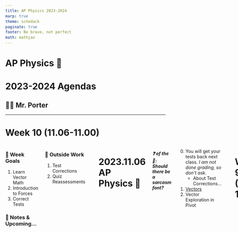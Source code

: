 ```yaml
---
title: AP Physics 2023-2024
marp: true
theme: schodack
paginate: true
footer: Be brave, not perfect
math: mathjax
---
```


# AP Physics 🔭 <!---fit--->

# **2023-2024** Agendas

## 👨‍🏫 Mr. Porter


---

<!--- _class: thanksgiving--->

# **Week 10** (11.06-11.00)

<div class= "columns">

<div>

### 🎯 Week Goals

1. Learn Vector Math
2. Introduction to Forces 
3. Correct Tests

### 🚨 Notes & Upcoming...



</div>


<div> 

### 🏡 Outside Work 

1. Test Corrections 
2. Quiz Reassessments


</div>

---

<!--- _class: thanksgiving --->


# 2023.11.06 **AP Physics** 🦃

##### **❓ of the 📅**: Should there be a sarcasm font?


0. You will get your tests back next class. *I am not done grading, so don't ask*.
    - About Test Corrections...
1. [Vectors](../../../Presentations/Forces/talks/Dynamics2023.html)
2. Vector Exploration in Pivot 


---

<!--- _class: halloween--->

# **Week 9** (10.30-11.03)

<div class= "columns">

<div>

### 🎯 Week Goals

1. Wrap up kinematics:
    - Linear
    - Rotational
2. Check our understanding of kinematics

### 🚨 Notes & Upcoming...

- Test Friday 11/3 on Kinematics 
    - **Mandatory** review will be posted on AP Classroom (some questions will be skipped)


</div>


<div> 

### 🏡 Homework 

1. AP Classroom Test Review (Posted in Canvas)


</div>

---

<!--- _class: thanksgiving--->

# 2023.11.01 **AP Physics** 🦃

##### **❓ of the 📅**: Should there be a sarcasm font?

1. Rolling Ball Ranking Task
2. Rocket Ship Paragraph
3. Test Preview
4. Texting and Driving

---


The following situations illustrate the position of two different balls at different times. The first ball (a through f) rolls with constant velocity across a horizontal surface, while the second ball (g through l) rolls with constant acceleration down an inclined ramp. Both objects are at position zero at time = 0, and both are at position = d at time = 6 s.


<div class = "columns">

<div>

![center](../images/Kinematics/screenshot002%20-%20Copy.png)

1. On the graph to the right plot the velocity vs. time for each ball. Indicate where they are at position $d$.

</div>

<div>

![center](../images/Kinematics/VTGraphRank.png)

</div>

</div>

---

The following situations illustrate the position of two different balls at different times. The first ball (a through f) rolls with constant velocity across a horizontal surface, while the second ball (g through l) rolls with constant acceleration down an inclined ramp. Both objects are at position zero at time = 0, and both are at position = d at time = 6 s.


<div class = "columns">

<div>

![center](../images/Kinematics/screenshot002%20-%20Copy.png)



</div>

<div>

2. Rank each situation (a through l...yes, all 12 together, not two separate lists) according to the position along the surface of the ball at the indicated time. Write your answer on a single line, using the > and = signs to show the relationships. NOTE: The pictures are not drawn to scale, so you cannot rely on them to show which ball is ahead.


</div>

</div>



---


### As a space shuttle burns up its fuel after take-off, it gets lighter and lighter and its acceleration larger and larger. Between the moment it takes off and the time at which it has consumed nearly all of its fuel, is the magnitude of the average velocity larger than, equal to, or smaller than half its final speed? 

### In a clear, paragraph-length response, explain why. [Hint: you can draw a diagram and refer to it in your paragraph. (Maybe a velocity-time graph would help you visualize this answer)]


---

## Tips for Paragraph Length Response:

#### ABCD: ***Answer***, Basic Physics, Cite information, Draw it together

**Answer the Question** (Claim)

* DO: State whether something increases, decreases, or stays the same.
  - If given two or more cases to choose from, state which case answers the question, or clearly state that both cases are the same.
* DON'T: Just say that something “changes”. We need to know how it changes. Talk about how it could be either case or both. You need to commit to an answer.

---

## Tips for Paragraph Length Response:

#### ABCD: Answer, ***Basic Physics***, Cite information, Draw it together

**Basic Physics** (Evidence)

* Your explanation needs to include at least one statement of basic physics. You'll know that this is a statement of basic physics because a statement of basic physics is true all the time, every day, and in all situations. Basic physics can be the name of a law of physics, like "Newton’s Third Law", or it can be a statement of the law itself, such as "when the horse pulls the cart, the cart pulls back on the horse with the same force."

---

## Tips for Paragraph Length Response:

#### ABCD: Answer, Basic Physics, ***Cite information***, Draw it together


**Cite Important Information** (Evidence)

* This is when you point out important aspects of this particular situation that are relevant to your explanation. The Cite Information sentence should start with the words “in this situation” or “in Case 1” or “for the small cart, ...” and proceed to say something about the particular problem you are presented with.

--- 

## Tips for Paragraph Length Response:

#### ABCD: Answer, Basic Physics, Cite information, ***Draw it together***

**Draw It All Together** (Reasoning)

* This is when you take your statements of basic physics and the important information that you cited from this situation and show how it logically leads to the correct answer. Depending on how well you do your B’s and C’s, your “Draw it Together” might only be a single sentence.

---

## More Tips for Paragraph Length Response:

* Do NOT use "it", "they", "them". Use good nouns (you know the words on your reference table)
* Use good verbs that talk about what the nouns are doing
  - (Objects will speed up, slow down, change direction, gain/lose/transfer energy, gain/lose/transfer momentum, exert or experience forces, etc.)
* You do not need to restate the question.
* Don't write more than you mean to
* Don't write just "force" - state the specific force
* Don't write "it moves"!!

---

### As a space shuttle burns up its fuel after take-off, it gets lighter and lighter and its acceleration larger and larger. Between the moment it takes off and the time at which it has consumed nearly all of its fuel, is the magnitude of the average velocity larger than, equal to, or smaller than half its final speed? 

### In a clear, paragraph-length response, explain why. [Hint: you can draw a diagram and refer to it in your paragraph. (Maybe a velocity-time graph would help you visualize this answer)]

---

---


# Calculated Estimation

### As a lab group, on your whiteboard...

How far do you travel ***if you were to hypothetically*** you text 'lol' while driving on Maple Hill Road and then react to an object in your path and slam on the brakes?

Assumptions:

- You have to **read** and **respond** to a text message
- You are driving at Maple Hill Road (speed limit 18 m/s)
- You can brake with an acceleration of 5 m/s/s

Use graphs, diagrams, and equations to explain your answer.



---


<!--- _class: halloween--->

## 2023.10.31  **AP Physics** Do Now 

Recall...

<div class="columns">

<div>

1. What is the ***slope*** of ____ represent:
    - Position vs. time graph?
    - Velocity vs. time graph?
2. What does the ***area*** of ___ represent:
    - Velocity vs. time graph?
    - Acceleration vs. time graph?
3. How do you find ***instantaneous velocity*** on a XT Graph?
4. How do you find ***final position*** from a VT Graph?


</div>



<div>

5. What does a ***concave up*** XT Graph mean? ***Concave down***?
6. When is $x_f$, $\Delta x$, and distance different? The same?
7. What does ***uniform motion*** mean?
8. How do the direction of ***velocity*** and ***acceleration*** compare when an object is ***slowing***? 
9. What is ***acceleration***?
10. How do you convert from ***rotational*** quantities to the equivalent ***linear*** quantities?

</div>

</div>

---

<!--- _class: halloween--->

## 2023.10.31  **AP Physics** Do Now 

In each case, a sphere is moving from left to right next to a tape marked in meters. A  strobe (flash) photograph is taken every second, and the location of the sphere is recorded. The total time intervals shown are not the same for all spheres.

<div class="columns">
 
<div>

1. Rank the magnitude of the ***displacement*** over the first 3 seconds.
2. Rank the magnitude of the ***average velocity*** over the first 2 seconds.
3. What is the ***acceleration*** of ball A?
4. What is the ***acceleration*** of ball B? (Assume starts from rest)
5. What is ball B's ***position at 10 seconds***? (assume uniform motion)


</div>

<div>

![center](../images/Kinematics/strobespheres.png)

</div>

</div>

---

<!--- _class: halloween--->

# 2023.10.31 **AP Physics** 👽

##### **❓ of the 📅**: Are you trick or treating tonight?

1. Do Nows 
1. Brain Dump 🧠
2. Free Response Practice 


### 🚨 Test Friday

- Test Preview tomorrow...Each group gets 2 copies of the test **without** the question, but everything else (diagrams, situation descriptions, etc)
 

--- 

# Brain Dump 🧠

## Make A Whiteboard Summary of Kinematics


Your board should...

- Be visible from across the room (no super tiny writing!)
- Utilize multiple colors for clarity
- Include diagrams and equations
- Summarize our constant velocity and constant acceleration models

_Try to do this from **memory** first and then refer to your notes and add to your whiteboard_

---



---

### 2023.10.30  **AP Physics** Do Now 

A weight is tied to a rope that is wrapped around a pulley. The pulley is initially rotating counterclockwise and is pulling the weight up. The tension in the rope creates a torque on the pulley that opposes this rotation. The weight slows down, stops momentarily, and then moves back downward. Assume uniform motion. 

<div class = "columns">

<div>

1. **Graph of the angular velocity $(\omega)$ versus time for the period from the initial instant shown until the weight comes back down to the same height.** Take the initial angular velocity as positive.
2. **Graph the angular acceleration $(\alpha)$ versus time for the same time period.**

</div>

<div>

![center](../images/rotmotion/pulleyandweight.png)

</div>

</div>

---

<!--- _class: halloween--->

# 2023.10.30 **AP Physics** 🕷️🕸️

##### **❓ of the 📅**:  What is the funniest/most unique thing you've gotten trick or treating?

1. Do Now 
2. Complete Card Sort 
3. Rotational Kinematics Practice
	1. [Using Angular Acceleration to Calculate Values](https://www.physicsclassroom.com/calcpad/launch/CPRK5)
	2. [Using the Big 4 to Solve Segmented Problems](https://www.physicsclassroom.com/calcpad/launch/CPRK6)
    3. [Using the Big 4 Eqns and Linear Relationships](https://www.physicsclassroom.com/calcpad/launch/CPRK8)

---


<!--- _class: halloween--->

# **Week 8** (10.24-10.27)

<div class= "columns">

<div>

### 🎯 Week Goals

1. Identify and determine angular values
2. Use kinematics for angular values
3. Translate between angular and linear equivalents

### 🚨 Notes & Upcoming...

- Test Friday 11/3 on Kinematics 
    - **Mandatory** review will be posted on AP Classroom (some questions will be skipped)


</div>


<div> 

### 🏡 Homework 

1. Quiz Thursday - Stacks of Graphs, Graph Calculations, Word Problems 
2. [Velocity Time Graph Challenges (if not finished)](https://www.physicsclassroom.com/calcpad/launch/CPK12)
3. Rotational Kinematics Practice
	1. [Using Angular Acceleration to Calculate Values](https://www.physicsclassroom.com/calcpad/launch/CPRK5)
	2. [Using the Big 4 to Solve Segmented Problems](https://www.physicsclassroom.com/calcpad/launch/CPRK7)





</div>

---

<!--- _class: halloween--->

### 2023.10.26  **AP Physics** Do Now 

![bg fit right](https://www.flippingphysics.com/uploads/2/1/1/0/21103672/0285-same-linear-distance_3.gif)

1. ***Describe the the motion of the bicycle wheel reflector*** (the white thing below the feet of the person in the wheel) ***in terms of angular position $(\theta)$, angular velocity $(\omega)$, and angular acceleration $(\alpha)$***
2. ***Sketch the angular graphs of motion for the reflector.***

Note: $\theta = 0$ radians is the due right (+x-axis) and counterclockwise 🔄 is the positive direction

---

<!--- _class: halloween--->

# 2023.10.26 **AP Physics** 🍫

##### **❓ of the 📅**: What is the best fry shape? 🍟

1. Do Now 
2. Quiz 
3. Rotational Kinematics Card Sort
    - **$\theta = 0$ radians is the due right (+x-axis) and counterclockwise 🔄 is the positive direction**
4. Practice with Angular And Linear Values (semi-independent work):
    - [Determining Angular and Linear Values 1](https://www.physicsclassroom.com/calcpad/launch/CPRK1)
    - [Determining Angular and Linear Values 2](https://www.physicsclassroom.com/calcpad/launch/CPRK2)

---

<!--- _class: halloween--->

# 2023.10.25 **AP Do Now** 

The graph shows the angular velocity as a function of time  for a point on a rotating disk. What is the magnitude of the angular acceleration of the disk?

![center w:400](https://assets.learnosity.com/organisations/537/VH979129.g01.png)

<!--- 1.5 rad/s--->

---

<!--- _class: halloween--->

# AP Do Now 

The figures below show hollow spheres (not drawn to scale) that are rolling at a constant rate without slipping. The spheres all have the same mass, but their radii as well as their linear and angular speeds vary.

![center w:700](../images/Kinematics/rollingballs.png)

**Rank the radius of the spheres from greatest to least**

Explain your reasoning.

<!--- B > C = D = F > A = E--->

---

<!--- _class: halloween--->

# 2023.10.25 **AP Physics** 🍫

##### **❓ of the 📅**: Hanging out by a campfire, bonfire, or fireplace?

1. Do Now
1. Finish Pivot
2. Reviewing the Pivot 
3. [Rotational Kinematics - Notes](../../../Presentations/APCAPM/talks/Rotational_Kinematics202324.html)
3. [Using the Big 4 to Solve Problems](https://www.physicsclassroom.com/calcpad/launch/CPRK7)

---


<!--- _class: halloween--->

## AP **Do Now**

An object revolves around a central axis of rotation. The motion of the object is described by the following equation.

$$\omega^2 = (10 \textrm{ rad/s})^2 - (4 \textrm{ rad/s}^2)\theta$$

Which two of the following graphs correctly shows the angular motion of the object? Select two answers.

<div class="columns">

<div>

A. ![w:200](https://assets.learnosity.com/organisations/537/VH978652.g01.png)

B. ![w:200](https://assets.learnosity.com/organisations/537/VH978652.g02.png)

</div>



<div>

C. ![w:200](https://assets.learnosity.com/organisations/537/VH978652.g03.png)

D. ![w:200](https://assets.learnosity.com/organisations/537/VH978652.g04.png)



</div>

</div>

<!--- B & C are correct --->

---

<!--- _class: halloween--->

# 2023.10.24 **AP Physics** 🎃

##### **❓ of the 📅**: If you were so wealthy you didn’t need to work, what would you do with your time?

1. Pivot - Intro to Rotating Objects & Measuring 
2. [Rotational Kinematics](../../../Presentations/APCAPM/talks/Rotational_Kinematics202324.html)
3. Determining Linear and Angular Values
    - [Practice 1](https://www.physicsclassroom.com/calcpad/launch/CPRK1)
    - [Practice 2](https://www.physicsclassroom.com/calcpad/launch/CPRK2)
    - [Using the Big 4 to Solve Problems](https://www.physicsclassroom.com/calcpad/launch/CPRK7)

---

<!--- _class: halloween--->

# **Week 7** (10.16-10.19)

<div class= "columns">

<div>

### 🎯 Week Goals

1. Translate between multiple representations for changing velocity motion. 
2. Interpret and make calculations from Velocity vs. Time Graphs
3. Use Kinematic Equations & the Cross Diagram to make predictions about uniform motion

</div>


<div> 

### 🏡 Homework 

1. [Velocity Time Graph Challenges](https://www.physicsclassroom.com/calcpad/launch/CPK12)
3. [Kinematic Equations 4](https://www.physicsclassroom.com/calcpad/launch/CPK16)

</div>



---

<!--- _class: halloween--->

## 2023.10.19 **AP Physics** 🎃 Do Now

![bg fit right:35%](../images/Kinematics/vorxgraph.png)

The graph shown is for an object in one-dimensional motion. The vertical axis is not determined, so it is not labeled.

1. If the vertical axis is position, does the object ever change
direction? If so, at what time or times does this change in direction occur?
Explain your reasoning.
2. If the vertical axis is velocity, does the object ever change direction?
If so, at what time or times does this change in direction occur?
Explain your reasoning.

---


#### 2023.10.19 **AP Physics** 🎃 Do Now

![bg fit right:45%](https://assets.learnosity.com/organisations/537/VH926165.g03.png)

At time $t=0$, a moving cart on a horizontal track is at position $0.5 \textrm{ m}$. Using a motion sensor, students generate a graph of the cart's velocity as a function of time, as show to the right. At $t=2.5 \textrm{ s}$, the cart's position is most nearly

1. $0.5 \textrm{ m}$
2. $1.25 \textrm{ m}$
3. $1.75 \textrm{ m}$
4. $2 \textrm{ m}$

<!---ANSWER IS C --->

---

<!--- _class: halloween--->

# 2023.10.19 **AP Physics** 🎃

##### **❓ of the 📅**: What is a dealbreaker for you on a first date?

1. Do Now 
2. Continued practice with Kinematic Equations
    - [Kinematic Equations 1](https://www.physicsclassroom.com/calcpad/launch/CPK13)
    - [Kinematic Equations 2](https://www.physicsclassroom.com/calcpad/launch/CPK14)
    - [Kinematic Equations 3](https://www.physicsclassroom.com/calcpad/launch/CPK15)
3. [Two stage motion & the cross diagram](../../../Presentations/APCAPM/talks/CAPM2023.html#55)
    - Whiteboard with lab groups, check on one person's computer:
        - [Kinematic Equations 5](https://www.physicsclassroom.com/calcpad/launch/CPK17)


---

<!--- _class: halloween--->

## 2023.10.18 **AP Physics** 👻 Do Now

![bg fit right:45%](../images/Kinematics/Bryonariel.png)

The position-time graph shown represents the motion of two children, Ariel and Byron, who are moving along a narrow, straight hallway.

1. Do either of the children ever change ***direction***?
2. Are the two children ever at the same ***position*** along the hallway?
3. Do the two children ever have the same ***speed***?
4. Do the two children ever have the same ***acceleration***?


---


<!--- _class: halloween--->

# 2023.10.18 **AP Physics** 👻

##### **❓ of the 📅**: What is your favorite road trip snack?

1. [The Kinematic Equations](../../../Presentations/APCAPM/talks/CAPM2023.html#47)
3. The Cross Diagram tool
3. Solving Word Problems with Equations
    - [Kinematic Equations 1](https://www.physicsclassroom.com/calcpad/launch/CPK13)
    - [Kinematic Equations 2](https://www.physicsclassroom.com/calcpad/launch/CPK14)
    - [Kinematic Equations 3](https://www.physicsclassroom.com/calcpad/launch/CPK15)

### 🚨 AP Exam Check Due 10/19 ***THURSDAY***❗ 
- $90, checks made to Schodack Central Schools

---

<!--- _class: halloween--->

# 2023.10.17 **AP Physics** 👻

##### **❓ of the 📅**: What are two pet peeves you have?

1. Problem-Solving with VT Graphs 
2. [The Kinematic Equations](../../../Presentations/APCAPM/talks/CAPM2023.html#47)
3. The Cross Diagram tool

### 🚨 AP Exam Check Due 10/19 ***FRIDAY***❗ 
- $90, checks made to Schodack Central Schools

---

# **Week 6** (10.10-10.13)

<div class= "columns">

<div>

### 🎯 Week Goals

1. Translate between multiple representations for changing velocity motion. 
2. Interpret and make calculations from Velocity vs. Time Graphs
3. Use Kinematic Equations & the Cross Diagam to make predictions about uniform motion

</div>


<div> 

### 🏡 Homework 

1. [Velocity Time Graphs 1](https://www.physicsclassroom.com/calcpad/launch/CPK10)
2. [Velocity Time Graphs 2](https://www.physicsclassroom.com/calcpad/launch/CPK11)
3. [Kinematic Equations 1](https://www.physicsclassroom.com/calcpad/launch/CPK13)
4. **Quiz Friday**: Stacks of Graphs, VT Graph Calculations, Word Problems(?)

</div>

---

# 2023.10.13 **AP Physics**

##### **❓ of the 📅**: Do you believe Friday the 13th is a bad luck day?

1. Quiz
2. [Problem-Solving with VT Graphs](../../../Presentations/APCAPM/talks/CAPM2023.html#32)
    - Arrange desks into a rectangle/square, 3 desks per side

### 🚨 AP Exam Check Due 10/19❗ 
- $90, checks made to Schodack Central Schools

---

# 2023.10.12 **AP Physics** Do Now

## Recall Practice...

1. What is the difference between **distance** and **displacement**?
2. What is **average speed** vs. **average velocity**?
3. What is the slope of a **position vs. time** graph represent?
4. What is the slope of a **velocity vs. time** graph represent?
5. What is *area under the curve* of a **velocity vs. time** graph represent?

---

# 2023.10.12 **AP Physics**

##### **❓ of the 📅**: What's your favorite family recipe?

1. Stacks of Graphs - Whiteboard and Review
2. [VT Graphs](../../../Presentations/APCAPM/talks/CAPM2023.html#32)
3. Solving word problems with VT Graphs 


---


<!--- _footer: . --->

### 2023.10.11 **AP PHYSICS** Do Now

![bg fit right:42%](../images/Kinematics/ninextgraphs.png)

1. For which of these cases, if any, is the position zero at the indicated point? 
2. For which of these cases, if any, is the position negative at the indicated point?
3. For which of these cases, if any, is the velocity zero at the indicated point?
4. For chich of these cases, if any, is the velocity negative at the indicated point?
5. For which of these cases, if any, is the acceleration zero at the indicated point?
6. For which of these cases, if any, is the acceleration negative at the indicated point?

---

# 2023.10.11 - **AP Physics**

##### **❓ of the 📅**: If one superhero was real, which one should it be? 🦸 🦸‍♀️

1. Do Now 
2. Week Goals 
3. Graphs Card Sort 2 & Stacks of Graphs Practice 
3. [Graphs Review & Summary](../../../Presentations/APCAPM/talks/CAPM2023.html#21)
4. VT Graphs 

---

# **Week 5** (10.02-10.06)

<div class= "columns">

<div>

### 🎯 Week Goals

1. Identify patterns in changing velocity motion. 
2. Define Changing Velocity
3. Translate between multiple representations for changing velocity motion. 
4. Interpret and make calculations from Velocity vs. Time Graphs

</div>


<div> 

### 🏡 Homework 

1. Finish Lab in Pivot
1. TBD - Need to see how long the lab takes

</div>

---

# 2023.10.06 - **AP Physics**

##### **❓ of the 📅**: What is the number one feature you would want in your dream house?


1. Finish Carts and Ramps
    1. Check with smart carts (check acceleration graphs)
    2. Whiteboard assigned motion
    3. Complete summary chart 
2. Card Sort #2 
3. [Notes](../../../Presentations/APCAPM/talks/CAPM2023.html#21) and Summaries of Constant Acceleration
4. Stacks of graphs practice (in handout)

---

# 2023.10.05 - **AP Physics**

##### **❓ of the 📅**: What household chore do you actually enjoy?

1. [Linearizing](../../../Presentations/APCAPM/talks/CAPM2023.html#15) and finding the position time relationship for constant acceleration
2. Lab Summary
3. Carts and Ramps
    1. Card Sort
    2. Smart Carts to check card sort

---


# 2023.10.04 - **AP Physics**

##### **❓ of the 📅**: What secrets do you think your pet would spill about you, if they could talk?

1. Finish Collecting/Graphing data from Fan Cart Lab
2. Whiteboard Results
3. Board Meeting
4. [Additional Analysis of Fan Cart Data](../../../Presentations/APCAPM/talks/CAPM2023.html)


---

# 2023.10.02 - **AP Physics**

##### **❓ of the 📅**: What celebrity would you like to meet for a cup of coffee?

0. New Lab Groups - Sort yourselves with the cards
1. [Changing Speed Lab](../../../Presentations/APCAPM/talks/CAPM2023.html)
    i. Lab Intro 
    ii. New Lab Tools - Choose One 
    iii. Collect Data and Whiteboard 
    iv. Board Meeting
2. Making VT Graphs
3. Linearizing

---

<!--- _footer: . --->

# Week 4 (09.26-09.29)

<div class= "columns">

<div>

### 🎯 Week Goals

1. Use and interpret multiple representations for motion: Graphical, mathematical, pictorial
2. Calculate *speed*, *velocity*, *average* *speed*, *average* *velocity*, and *instantaneous* *velocity* 
3. Create and interpret velocity vs. time graphs 
4. Use constant velocity equations ($x = \bar{v}t + x_0$ and $\bar{v}=\frac{\Delta x}{\Delta t}$) to solve problems

</div>


<div> 

### 🏡 Homework 

1. Quiz Friday
    - Graphs, average vs. instantaneous, using CV Equation
2. [Position-Time Graphs 2](https://www.physicsclassroom.com/calcpad/launch/CPK9)
3. Applying the CV Model (PDF)

</div>

---

### 2023.09.29 **AP Physics** Do Now

![bg fit right:40%](../images/Kinematics/xtdonow.png)

The position time graph below represents the motion of a car driven by a high schooler driving in a perfectly straight
driveway.

1. Draw a motion map for the driver. 
2. Provide a written description of the motion
3. Determine the driver's **displacement** over the 8 seconds. 
4. Determine the driver's **average velocity**
5. Determine the driver's **average speed**


---

# 2023.09.29 - **AP Physics**

##### **❓of the 📅**: You can have an unlimited supply of one thing for the rest of your life, what is it? Sushi? Scotch Tape? You can't pick money...

1. Do Now 
2. Quiz 
2. Working with VT Graphs - [Summary](../../../Presentations/APCVPM/talks/CVPM2023.html#43)
3. [Changing Speed Lab](../../../Presentations/APCAPM/talks/CAPM2023.html)

### 🚨 AP Exam Check Due 10/19❗ 
- $90, checks made to Schodack Central Schools

---

# 2023.09.28 - **AP Physics**

##### **❓of the 📅**: Would you rather be a dragon or own a dragon? 🐉

1. [Using CV Equation](../../../Presentations/APCVPM/talks/CVPM2023.html#38)
2. Working with VT Graphs 
3. [Changing Speed Lab](../../../Presentations/APCAPM/talks/CAPM2023.html)

### 🚨 AP Exam Check Due 10/19❗ 
- $90, checks made to Schodack Central Schools

---


# 2023.09.26 - **AP Physics**

##### **❓of the 📅**: *Would you rather travel 100 years forward or back in time*?

1. [Interpreting Position vs. time graphs](../../../Presentations/APCVPM/talks/CVPM2023.html#32)
2. Using CV Equation 
3. Working with Velocity vs. Time Graphs


---


# Week 3

<div class= "columns">

<div>

## 🎯 Week Goals

1. Define Motion Quantities: *speed*, *velocity*, *distance*, *displacement*, *position*, *average*, *instantaneous*
2. Use and interpret multiple representations for motion:
    - Graphical, mathematical, pictorial
3. Calculate *speed*, *velocity*, *average* *speed*, *average* *velocity*, and *instantaneous* *velocity*

</div>


<div> 

## 🏡 Homework 

1. Quiz Friday 
2. Physics Classroom Calc Pad Practice
    i. [Distance vs. Displacement](https://www.physicsclassroom.com/calcpad/launch/CPK1)
    ii. [Distance Speed Time: Red Car vs. Green Car](https://www.physicsclassroom.com/calcpad/launch/CPK5)
    iii. [Position-Time Graphs 2](https://www.physicsclassroom.com/calcpad/launch/CPK9)

</div>

---

# 2023.09.22 - **AP Physics**

##### **❓of the 📅**: What is the best thing that you have gifted?

1. Do Now - Finish Motion Sensor Lab (including velocity graphs)
3. Quiz 
4. [Interpreting Position vs. time graphs](../../../Presentations/APCVPM/talks/CVPM2023.html#32)
5. [Physics Classroom: Position-Time Graphs 2](https://www.physicsclassroom.com/calcpad/launch/CPK9) 


### 🚨 AP Exam Check Due 10/19❗ 
- $90, checks made to Schodack Central Schools

---

# 2023.09.20 - **AP Physics** Do Now

## In your notebook...

### 1. Describe a motion where **distance**, **displacement**, and **final position** are all ***the same***.
### 2. Describe a motion where **distance**, **displacement**, and **final position** are all ***different***.
### 3. Sketch a position vs. time graph for each of the examples. 

### When completed, Google "Graphical Analysis" and download the chrome extension (or version for your computer)

---

# 2023.09.20 - **AP Physics**

##### **❓of the 📅**: Which animal would be the scariest super-sized?

0. Do Now 
1. [Motion Maps](../../../Presentations/APCVPM/talks/CVPM2023.html#21)
2. Interpreting Position vs. Time Graphs 
3. Motion Sensor Activity

#### HW:

- Week Assignment - Skip XT Graphs, Car Comparison - you may need help
- Quiz Friday - Multiple Representations (i.e. given a xt graphs, motion maps, narrative descriptions)


---

# 2023.09.19 - **AP Physics**

##### **❓of the 📅**: Which of the five senses would you say is your strongest?

0. [Week Goals](#week-3)
2. Notes 
3. [CER & CV](../../../Presentations/APCVPM/talks/CVPM2023.html)
4. Pictorial Representations - Motion Maps 
5. Using CV Equation 


---

# 2023.09.18 - **AP Physics**

##### **❓of the 📅**:  Does your family have a “motto” – spoken or unspoken?

0. [Week Goals](#week-3)
1. Review Buggy Lab - What did you do? How did you do it? What did you find?
2. Buggy Lab Board Meeting 
3. [Motion Definitions](../../../Presentations/APCVPM/talks/CVPM2023.html) from the Buggy Lab 
4. CER & Does it move with CV?

#### HW: 
- Week 3 in Canvas -- will mostly likely need tomorrow's class to complete some of this

---

# Buggy Lab 

## **How did you do your lab? What did you find?**

### Questions to consider:

1. Does your buggy move "in a ***consistent*** manner"?
2. What does your slope represent?
    - What does a steeper slope mean?
    - What does a negative slope mean?
3. What does your vertical intercept represent?
4. Do your lines intersect? What does that tell you?
5. How could you use your results to predict the motion of your toy car? 

---

# 2023.09.14 **AP Physics** Agenda

##### **❓of the 📅**: If you had a pet parrot 🦜, what would you want it to say?

1. Finish Buggy Lab 
3. Whiteboard Results and Board Meeting 
4. [Motion Definitions](../../../Presentations/APCVPM/talks/CVPM2023.html) from the Buggy Lab 

---

# 2023.09.13 **AP Physics** Do Now

## Answer in your notebook, on your own, to the best of your memory...

1. What is the 8 by 10 rule?
2. How can you tell if a y-intercept has physical significance?
3. What is one way to limit experimental uncertainty when designing an experiment?


---

# 2023.09.13 **AP Physics** Agenda

##### **❓of the 📅**: Is cake better than ice cream?

1. Do Now 
2. Linear Modeling and writing Physics equations
3. Buggy Lab

---

# Linear Model



### Equation from Math Class:



$$ y = mx + b$$ 

or 

$$ y = 12x + 4$$ 

---

# The Physics Models...


* Math: $y = mx + b$


* Specific Model: $strength = (7.5\textrm{rocks/strand})strands - 12 \textrm{ rocks}$

* Generic Model: $marbles = (strength \textrm{ } ratio) strands - cup mass$ 

* Specific Model: $bounce = (0.4 \textrm{cm/cm})drop + 4 \textrm{ cm}$ 

* Generic Model: $b_h = r  d_h + d_{ball}$

---

# Buggy Lab 🚗 <!--fit--->

---

# Buggy Lab 🚗

Create a descriptive (both verbal and mathematical) model of the motion of toy cars.
    
-  How is **position** related to **time** for your toy car?
-  Remember to use starting positions on card situations
-  Take data for one car at a time
-  **Time** is your independent variable
-  Graph the motion of both cars on the SAME graph (you can add another data set to the vertical axis that goes with the


---

# 2023.09.12 **AP Physics** Agenda

##### **❓of the 📅**: What smells bring you back to a different time? 👃 🌲

<div class="columns">
<div>

## 📋 Agenda

1. Whiteboard Ball Bounce Results 
2. Ball Bounce Board Meeting 
3. Buggy Lab - Creating a model to describe & predict motion

</div>

<div>

## Week 🎯: 

🥅 Describe motion mathematically, graphically, and narratively.

🥅 Create mathematical models from data. 


</div>

</div>

---


# Linear Modeling


### Ball Bounce Lab

- What does the slope represent?
  - For every statement: "The &lt; **quantity on vertical axis** &gt; goes up &lt; **slope value with vertical units** &gt; for every 1 &lt; **horizontal unit** &gt; of &lt; **quantity on horizontal axis** &gt;."
- What does the intercept mean?

---

# 🚗 Buggy Lab <!--fit-->

---

# 2023.09.09 **Do Now**

1. Join AP Classroom
    - 🔗: [https://myap.collegeboard.org/](https://myap.collegeboard.org/)
    - 🔑: **2RN34Y**
2. Join Pivot Interactives Class
    - Join through Canvas by opening *Ball Bounce Lab* (Modules ➡️ Kinematics ➡️ Ball Bounce Lab)



---

# 2023.09.08 **AP Physics** Agenda

##### **❓of the 📅**: What is your most used emoji? 🤔

<div class="columns">
<div>

## 📋 Agenda

1. Do Now
2. Ball Bounce Lab - Prelab Questions on Pivot 
2. Ball Bounce Lab - Collect Data 
3. Ball Bounce Lab - Board Meeting 
4. Ball Bounce Lab - Using your Model 

</div>

<div>

## Week 🎯: 

🥅 Create a physics learning community 

🥅 Start thinking like a scientist 


</div>

</div>

---

# Ball Bounce Lab - Prelab Questions 

1. What is the problem? Describe the problem or goal of your lab in your own words. Be sure that your description includes known factors (information about the problem given to you in the lab in a problem statement, for example) and unknowns (what you need to find out to solve the problem). Then restate the problem in the form of a question or questions that will guide your research.


---

# Ball Bounce Lab - Prelab Questions 

2. What do you know about the science of the problem that could help you answer your research question? 

---

# Ball Bounce Lab - Prelab Questions 

3. What is your hypothesis for the answer to your research question?

--- 

# Ball Bounce Lab - Prelab Questions 

4. What variables can you use to test your hypothesis? (Independent, dependent, control)

---


# Ball Bounce Lab - Prelab Questions 

5. What experiment(s) could you use to test your hypothesis? Referring to the list of variables, brainstorm some experiments you could do that would allow you to manipulate variables so that you can make the measurements or observations necessary for testing the hypothesis. Briefly list the materials and outline the methods you will use for your experiment.

---

# Ball Bounce Lab 

1. Carry out your experiment 
2. Answer Post Lab Questions 
3. On your whiteboard board communicate your results 

---

# Ball Bounce Lab - Post Lab, Models 

## What can you do with your results? 

## Do you results model a ball bounce?

## Can you use your results to make a **prediction**? If so, use your model to make a prediction with a value *outside* of your data set. 

---

# 2023.09.07 - 1st Day

##### **❓of the 📅**: Sweet or Savory for Breakfast

<div class="columns">
<div>

## 📋 Agenda

1. Question of the day
2. Lab Grouping
3. Survival Island 
4. Ball Bounce Lab

</div>

<div>

## Week 🎯: 

🥅 Create a physics learning community 

🥅 Start thinking like a scientist 


</div>

</div>

---

## **❓Quesion of the day 📅** <!--fit--->

## Sweet of savory for breakfast? <!--fit-->

--- 

# Lab Grouping:

## Arrange yourselves into **logical** lab groups based on the word on your index card.

### Rules:

1. Groups are based on index card
2. There are **6** total groups
3. No groups are larger than **4** members

---

# **Why?** <br> What connection does <br> this  grouping "game" <br> have to physics class? <!---fit--->

---


* You may feel frustrated as you try to figure physics out. That’s okay. 
* Physics is hard to understand until you know the “rules of the game.”
* But, once you discover the rules, physics often seems easy and you may be surprised that others don’t understand.
* However, remember that you didn’t always understand.
* When you discover the rules and understand without someone just telling you the “answer”, you are excited.
* The journey to understanding is very important. So, no one is going to tell you the answer, but we’re all here to support each other on our journeys.
* Being told the “answer” at most gives you one answer that you didn’t know. Learning to think critically and arrive at the answer with support develops a skill that you will use to find many answers.

---

# A Few Questions... 🤔
### Answer on your index card 


1. What do you like to be called?	
2. The class is stranded on a deserted island. What special skill(s) can you bring to this dire situation?	
3. What is unique about you that leads to your happiest times and best performances at school?	
4. What is unique about you that allows you to work well in groups for the success of the group as a whole?	
5. What has a teacher done for you in the past which has allowed you to learn?
6. Write a motivation message to yourself about this school year


---

# Survival Island 🏝️

You and your group are stranded on an deserted island 😮!

Using *each* of your **unique skill's** develop a plan to escape the island.

Whiteboard your response (one person)

Be prepared to share out your plan to escape the island as a group. Each of you should offer a part of the plan to the class.

---

# Ball Bounce Lab ⛹️‍♂️ <!--fit-->

---

# Observations 🔍 <!--fit--->

---

# What questions can we ask? 🤔 <!--fit-->

---

# Design and Carry out an Experiment 🥼

1. What question are you asking?
2. What is your hypothesis?
3. Design an experiment & collect data to support or refute your hypothesis
4. Whiteboard your results when you finish


---

# Pivot Interactives 

- Join class in Canvas 
- Only one person from group needs to submit *this* assignment. (Note: not all labs will be this way -- today's focus is working in a group). 

---

# Week 2



---




# Week 1

<div class= "columns">

<div>

## 🎯 Week Goals

1. 

</div>


<div> 

## 🏡 Homework 

1. 

</div>


<div>

## 🔗 Links



</div>

 </div>

---


<!-- # Week 1

<div class= "columns">

<div>

## 🎯 Week Goals

1. 

</div>


<div> 

## 🏡 Homework 

1. 

</div>


<div>

## 🔗 Links



</div>

 </div>

---

<!--- _header: DATE--- >

# TITLE

##### **❓of the 📅**: The Question of the Day?

<div class="columns">
<div>

## 📋 Agenda

0. [Do Now](../Do%20Nows/APDoNow202324.html#SLIDENUMBER)
1. 

</div>

<div>

## Week 🎯: 



</div>

</div> -->


|Week | Topics | Dates |
|---|---|---| 
|[Week 1](#week-1)| Kinematics | 09/07 - 09/08 | 
|[Week 2](#week-2)|Kinematics| 09/11 - 09/15  | 


---

# Week 1

<div class= "columns">

<div>

## 🎯 Week Goals

1. 

</div>


<div> 

## 🏡 Homework 

1. 

</div>


<div>

## 🔗 Links



</div>

 </div>
